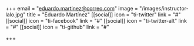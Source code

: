 +++
email = "eduardo.martinez@correo.com"
image = "/images/instructor-lalo.jpg"
title = "Eduardo Martínez"
[[social]]
icon = "ti-twitter"
link = "#"
[[social]]
icon = "ti-facebook"
link = "#"
[[social]]
icon = "ti-twitter-alt"
link = "#"
[[social]]
icon = "ti-github"
link = "#"

+++
